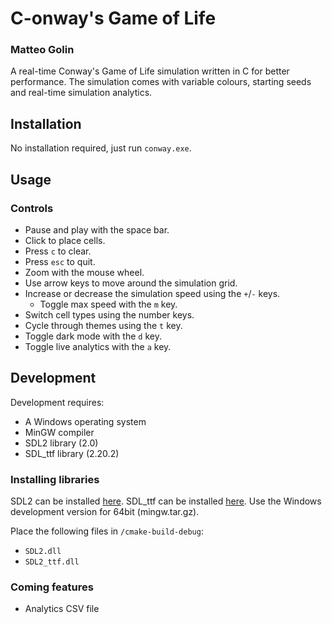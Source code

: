# C-onway's Game of Life
### Matteo Golin

A real-time Conway's Game of Life simulation written in C for better performance. The simulation comes with
variable colours, starting seeds and real-time simulation analytics.

## Installation
No installation required, just run `conway.exe`.

## Usage
### Controls
- Pause and play with the space bar.
- Click to place cells.
- Press `c` to clear.
- Press `esc` to quit.
- Zoom with the mouse wheel.
- Use arrow keys to move around the simulation grid.
- Increase or decrease the simulation speed using the `+`/`-` keys.
  - Toggle max speed with the `m` key.
- Switch cell types using the number keys.
- Cycle through themes using the `t` key.
- Toggle dark mode with the `d` key.
- Toggle live analytics with the `a` key.

## Development
Development requires:
- A Windows operating system
- MinGW compiler
- SDL2 library (2.0)
- SDL_ttf library (2.20.2)

### Installing libraries
SDL2 can be installed [here](https://wiki.libsdl.org/SDL2/Installation).
SDL_ttf can be installed [here](https://github.com/libsdl-org/SDL_ttf/releases). Use the Windows development version 
for 64bit (mingw.tar.gz).

Place the following files in `/cmake-build-debug`:
- `SDL2.dll`
- `SDL2_ttf.dll`

### Coming features
- Analytics CSV file
